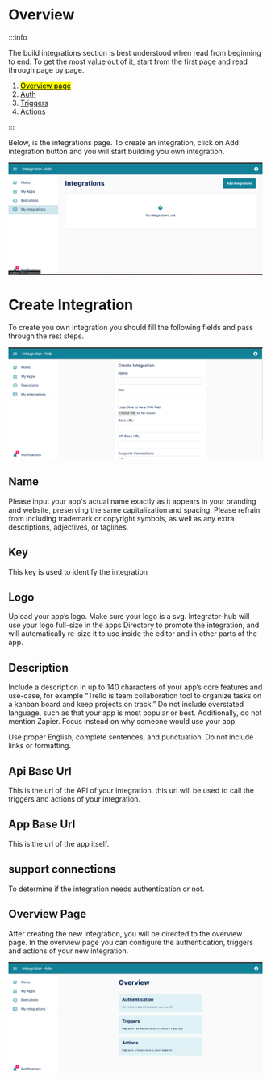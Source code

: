 
# Overview
:::info

The build integrations section is best understood when read from beginning to end. To get the most value out of it, start from the first page and read through page by page.

1. [<mark>Overview page</mark>](/integrator-hub/overview)
2. [Auth](/integrator-hub/authentication)
3. [Triggers](/integrator-hub/triggers)
4. [Actions](/integrator-hub/actions)

:::


Below, is the integrations page. To create an integration, click on Add integration button
and you will start building you own integration.



![List integrations](./images/integrations_page.png)


# Create Integration

To create you own integration you should fill the following fields and pass through the rest steps.

![Create integration](./images/create_integration.png)


## Name

Please input your app's actual name exactly as it appears in your branding and website, preserving the same capitalization and spacing. Please refrain from including trademark or copyright symbols, as well as any extra descriptions, adjectives, or taglines.

## Key

This key is used to identify the integration

## Logo

Upload your app’s logo. Make sure your logo is a svg.
Integrator-hub will use your logo full-size in the apps Directory to promote the integration, and will automatically re-size it to use inside the editor and in other parts of the app.

## Description

Include a description in up to 140 characters of your app’s core features and use-case,
for example “Trello is team collaboration tool to organize tasks on a kanban board and keep projects on track.”
Do not include overstated language, such as that your app is most popular or best.
Additionally, do not mention Zapier. Focus instead on why someone would use your app.

Use proper English, complete sentences, and punctuation. Do not include links or formatting.

## Api Base Url

This is the url of the API of your integration. this url will be used to call the triggers and actions of your integration.


## App Base Url

This is the url of the app itself.

## support connections

To determine if the integration needs authentication or not.

## Overview Page

After creating the new integration, you will be directed to the overview page.
In the overview page you can configure the authentication, triggers and actions of your new integration.

![overview](./images/overview.png)

